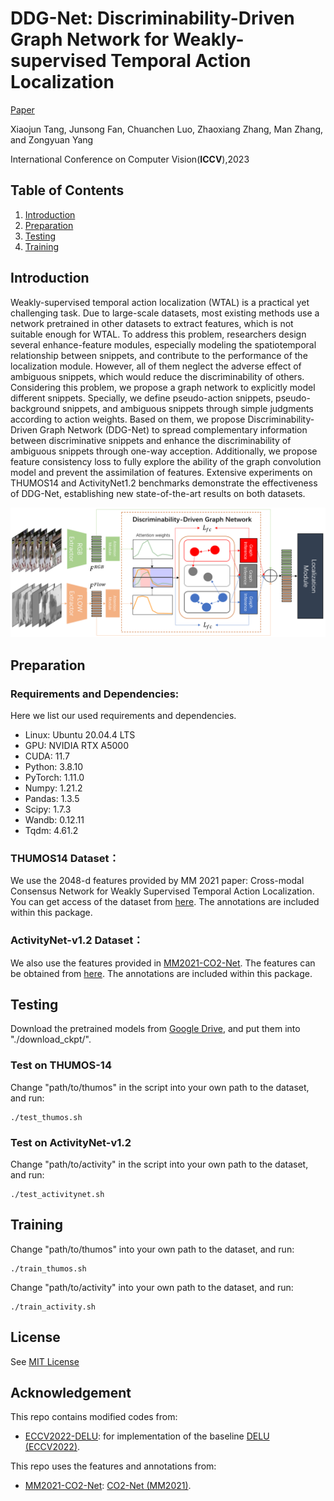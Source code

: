 # DDG-Net: Discriminability-Driven Graph Network for Weakly-supervised Temporal Action Localization
[Paper](https://arxiv.org/abs/2307.16415)

Xiaojun Tang, Junsong Fan, Chuanchen Luo, Zhaoxiang Zhang, Man Zhang, and Zongyuan Yang

International Conference on Computer Vision(**ICCV**),2023

## Table of Contents
1. [Introduction](#introduction)
1. [Preparation](#preparation)
1. [Testing](#testing)
1. [Training](#training)

## Introduction
Weakly-supervised temporal action localization (WTAL) is a practical yet challenging task. Due to large-scale datasets, most existing methods use a network pretrained in other datasets to extract features, which is not suitable enough for WTAL. To address this problem, researchers design several enhance-feature modules, especially modeling the spatiotemporal relationship between snippets, and contribute to the performance of the localization module. However, all of them neglect the adverse effect of ambiguous snippets, which would reduce the discriminability of others. Considering this problem, we propose a graph network to explicitly model different snippets. Specially, we define pseudo-action snippets, pseudo-background snippets, and ambiguous snippets through simple judgments according to action weights. Based on them, we propose Discriminability-Driven Graph Network (DDG-Net) to spread complementary information between discriminative snippets and enhance the discriminability of ambiguous snippets through one-way acception. Additionally, we propose feature consistency loss to fully explore the ability of the graph convolution model and prevent the assimilation of features. Extensive experiments on THUMOS14 and ActivityNet1.2 benchmarks demonstrate the effectiveness of DDG-Net, establishing new state-of-the-art results on both datasets.

![avatar](./figs/overview1.png)

## Preparation
### Requirements and Dependencies:
Here we list our used requirements and dependencies.
 - Linux: Ubuntu 20.04.4 LTS
 - GPU: NVIDIA RTX A5000
 - CUDA: 11.7
 - Python: 3.8.10
 - PyTorch: 1.11.0
 - Numpy: 1.21.2
 - Pandas: 1.3.5
 - Scipy: 1.7.3 
 - Wandb: 0.12.11
 - Tqdm: 4.61.2

### THUMOS14 Dataset：
We use the 2048-d features provided by MM 2021 paper: Cross-modal Consensus Network for Weakly Supervised Temporal Action Localization. You can get access of the dataset from [here](https://rpi.app.box.com/s/hf6djlgs7vnl7a2oamjt0vkrig42pwho). The annotations are included within this package.

### ActivityNet-v1.2 Dataset：
We also use the features provided in [MM2021-CO2-Net](https://github.com/harlanhong/MM2021-CO2-Net). The features can be obtained from [here](https://rpi.app.box.com/s/hf6djlgs7vnl7a2oamjt0vkrig42pwho). The annotations are included within this package.

## Testing
Download the pretrained models from [Google Drive](https://drive.google.com/drive/folders/1ZcYKjZMPCp8aRNukyt8bZ0xYsMXYy7DM?usp=drive_link), and put them into "./download_ckpt/".

### Test on THUMOS-14
Change "path/to/thumos" in the script into your own path to the dataset, and run:
```
./test_thumos.sh
```

### Test on ActivityNet-v1.2
Change "path/to/activity" in the script into your own path to the dataset, and run:
```
./test_activitynet.sh
```

## Training
Change "path/to/thumos" into your own path to the dataset, and run:
```
./train_thumos.sh
```

Change "path/to/activity" into your own path to the dataset, and run:
```
./train_activity.sh
```


## License

See [MIT License](/LICENSE)

## Acknowledgement

This repo contains modified codes from:
 - [ECCV2022-DELU](https://github.com/MengyuanChen21/ECCV2022-DELU): for implementation of the baseline [DELU (ECCV2022)](https://www.ecva.net/papers/eccv_2022/papers_ECCV/papers/136640190.pdf).

This repo uses the features and annotations from:
 - [MM2021-CO2-Net](https://github.com/harlanhong/MM2021-CO2-Net): [CO2-Net (MM2021)](https://arxiv.org/abs/2107.12589).
